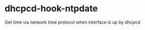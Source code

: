 dhcpcd-hook-ntpdate
===================

Get time via network time protocol when interface is up by dhcpcd
